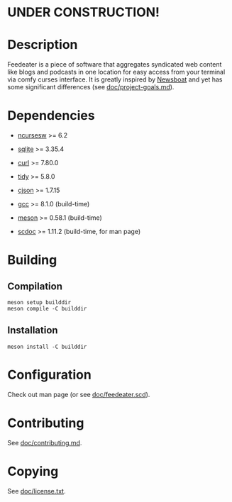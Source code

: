 # UNDER CONSTRUCTION!

# Description

Feedeater is a piece of software that aggregates syndicated web content like blogs and podcasts in one location for easy access from your terminal via comfy curses interface. It is greatly inspired by [Newsboat](https://www.newsboat.org) and yet has some significant differences (see [doc/project-goals.md](https://codeberg.org/grisha/feedeater/src/branch/main/doc/project-goals.md)).

# Dependencies

* [ncursesw](https://invisible-island.net/ncurses) >= 6.2

* [sqlite](https://www.sqlite.org) >= 3.35.4

* [curl](https://curl.se) >= 7.80.0

* [tidy](http://www.html-tidy.org) >= 5.8.0

* [cjson](https://github.com/DaveGamble/cJSON) >= 1.7.15

* [gcc](https://gcc.gnu.org) >= 8.1.0 (build-time)

* [meson](https://github.com/mesonbuild/meson) >= 0.58.1 (build-time)

* [scdoc](https://git.sr.ht/~sircmpwn/scdoc) >= 1.11.2 (build-time, for man page)

# Building

## Compilation

```
meson setup builddir
meson compile -C builddir
```

## Installation

```
meson install -C builddir
```

# Configuration

Check out man page (or see [doc/feedeater.scd](https://codeberg.org/grisha/feedeater/src/branch/main/doc/feedeater.scd)).

# Contributing

See [doc/contributing.md](https://codeberg.org/grisha/feedeater/src/branch/main/doc/contributing.md).

# Copying

See [doc/license.txt](https://codeberg.org/grisha/feedeater/src/branch/main/doc/license.txt).
